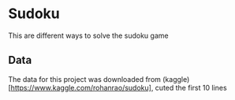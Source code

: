 # Sudoku
This are different ways to solve the sudoku game
## Data
The data for this project was downloaded from (kaggle)[https://www.kaggle.com/rohanrao/sudoku], cuted the first 10 lines
